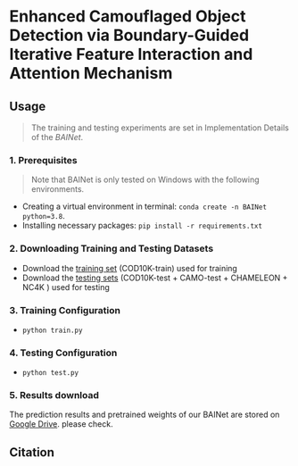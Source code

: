 # Enhanced Camouflaged Object Detection via Boundary-Guided Iterative Feature Interaction and Attention Mechanism

## Usage

> The training and testing experiments are set in Implementation Details of the *BAINet*.

### 1. Prerequisites

> Note that BAINet is only tested on Windows with the following environments.

- Creating a virtual environment in terminal: `conda create -n BAINet python=3.8`.
- Installing necessary packages: `pip install -r requirements.txt`

### 2. Downloading Training and Testing Datasets

- Download the [training set](https://drive.google.com/file/d/1Kifp7I0n9dlWKXXNIbN7kgyokoRY4Yz7/view?usp=sharing) (COD10K-train) used for training 
- Download the [testing sets](https://drive.google.com/file/d/1SLRB5Wg1Hdy7CQ74s3mTQ3ChhjFRSFdZ/view?usp=sharing) (COD10K-test + CAMO-test + CHAMELEON + NC4K ) used for testing

### 3. Training Configuration

- `python train.py`

### 4. Testing Configuration

- `python test.py`

### 5. Results download

The prediction results and pretrained weights of our BAINet are stored on [Google Drive](https://drive.google.com/drive/folders/1KdtAWEWHiC0nicqjrz4t5jKfDmRaxuTD?usp=drive_link). please check.

## Citation

